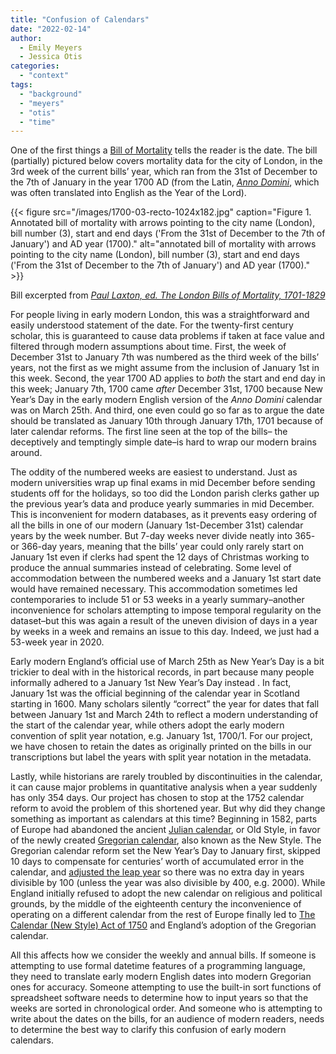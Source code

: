 ```yaml
---
title: "Confusion of Calendars"
date: "2022-02-14"
author:
  - Emily Meyers
  - Jessica Otis
categories: 
  - "context"
tags: 
  - "background"
  - "meyers"
  - "otis"
  - "time"
---
```


One of the first things a [Bill of Mortality](https://deathbynumbers.org/2022/01/31/the-london-bills-of-mortality/) tells the reader is the date. The bill (partially) pictured below covers mortality data for the city of London, in the 3rd week of the current bills’ year, which ran from the 31st of December to the 7th of January in the year 1700 AD (from the Latin, [_Anno Domini_](https://en.wikipedia.org/wiki/Anno_Domini), which was often translated into English as the Year of the Lord).

{{< figure src="/images/1700-03-recto-1024x182.jpg" caption="Figure 1. Annotated bill of mortality with arrows pointing to the city name (London), bill number (3), start and end days ('From the 31st of December to the 7th of January') and AD year (1700)." alt="annotated bill of mortality with arrows pointing to the city name (London), bill number (3), start and end days ('From the 31st of December to the 7th of January') and AD year (1700)." >}}

Bill excerpted from [_Paul Laxton, ed. The London Bills of Mortality, 1701-1829_](https://www.worldcat.org/title/london-bills-of-mortality-1701-1829/oclc/18494838&referer=brief_results)

For people living in early modern London, this was a straightforward and easily understood statement of the date. For the twenty-first century scholar, this is guaranteed to cause data problems if taken at face value and filtered through modern assumptions about time. First, the week of December 31st to January 7th was numbered as the third week of the bills’ years, not the first as we might assume from the inclusion of January 1st in this week. Second, the year 1700 AD applies to _both_ the start and end day in this week; January 7th, 1700 came _after_ December 31st, 1700 because New Year’s Day in the early modern English version of the _Anno Domini_ calendar was on March 25th. And third, one even could go so far as to argue the date should be translated as January 10th through January 17th, 1701 because of later calendar reforms. The first line seen at the top of the bills– the deceptively and temptingly simple date–is hard to wrap our modern brains around. 

The oddity of the numbered weeks are easiest to understand. Just as modern universities wrap up final exams in mid December before sending students off for the holidays, so too did the London parish clerks gather up the previous year’s data and produce yearly summaries in mid December. This is inconvenient for modern databases, as it prevents easy ordering of all the bills in one of our modern (January 1st-December 31st) calendar years by the week number. But 7-day weeks never divide neatly into 365- or 366-day years, meaning that the bills’ year could only rarely start on January 1st even if clerks had spent the 12 days of Christmas working to produce the annual summaries instead of celebrating. Some level of accommodation between the numbered weeks and a January 1st start date would have remained necessary. This accommodation sometimes led contemporaries to include 51 or 53 weeks in a yearly summary–another inconvenience for scholars attempting to impose temporal regularity on the dataset–but this was again a result of the uneven division of days in a year by weeks in a week and remains an issue to this day. Indeed, we just had a 53-week year in 2020.

Early modern England’s official use of March 25th as New Year’s Day is a bit trickier to deal with in the historical records, in part because many people informally adhered to a January 1st New Year’s Day instead . In fact, January 1st was the official beginning of the calendar year in Scotland starting in 1600. Many scholars silently “correct” the year for dates that fall between January 1st and March 24th to reflect a modern understanding of the start of the calendar year, while others adopt the early modern convention of split year notation, e.g. January 1st, 1700/1. For our project, we have chosen to retain the dates as originally printed on the bills in our transcriptions but label the years with split year notation in the metadata.

Lastly, while historians are rarely troubled by discontinuities in the calendar, it can cause major problems in quantitative analysis when a year suddenly has only 354 days. Our project has chosen to stop at the 1752 calendar reform to avoid the problem of this shortened year. But why did they change something as important as calendars at this time? Beginning in 1582, parts of Europe had abandoned the ancient [Julian calendar](https://en.wikipedia.org/wiki/Julian_calendar), or Old Style, in favor of the newly created [Gregorian calendar](https://en.wikipedia.org/wiki/Gregorian_calendar), also known as the New Style. The Gregorian calendar reform set the New Year’s Day to January first, skipped 10 days to compensate for centuries’ worth of accumulated error in the calendar, and [adjusted the leap year](https://airandspace.si.edu/stories/editorial/science-leap-year) so there was no extra day in years divisible by 100 (unless the year was also divisible by 400, e.g. 2000). While England initially refused to adopt the new calendar on religious and political grounds, by the middle of the eighteenth century the inconvenience of operating on a different calendar from the rest of Europe finally led to [The Calendar (New Style) Act of 1750](https://en.wikipedia.org/wiki/Calendar_(New_Style)_Act_1750) and England’s adoption of the Gregorian calendar.

All this affects how we consider the weekly and annual bills. If someone is attempting to use formal datetime features of a programming language, they need to translate early modern English dates into modern Gregorian ones for accuracy. Someone attempting to use the built-in sort functions of spreadsheet software needs to determine how to input years so that the weeks are sorted in chronological order. And someone who is attempting to write about the dates on the bills, for an audience of modern readers, needs to determine the best way to clarify this confusion of early modern calendars.
